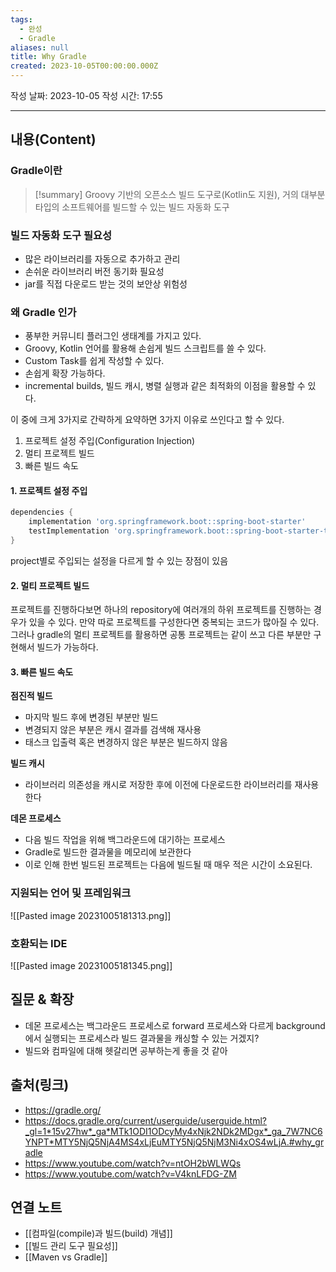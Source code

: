 ```yaml
---
tags:
  - 완성
  - Gradle
aliases: null
title: Why Gradle
created: 2023-10-05T00:00:00.000Z
---
```

작성 날짜: 2023-10-05
작성 시간: 17:55


----
## 내용(Content)
### Gradle이란

>[!summary]
>Groovy 기반의 오픈소스  빌드 도구로(Kotlin도 지원), 거의 대부분 타입의 소프트웨어를 빌드할 수 있는 빌드 자동화 도구


### 빌드 자동화 도구 필요성

- 많은 라이브러리를 자동으로 추가하고 관리
- 손쉬운 라이브러리 버전 동기화 필요성
- jar를 직접 다운로드 받는 것의 보안상 위험성

### 왜 Gradle 인가
- 풍부한 커뮤니티 플러그인 생태계를 가지고 있다.
- Groovy, Kotlin 언어를 활용해 손쉽게 빌드 스크립트를 쓸 수 있다.
- Custom Task를 쉽게 작성할 수 있다.
- 손쉽게 확장 가능하다.
- incremental builds, 빌드 캐시, 병렬 실행과 같은 최적화의 이점을 활용할 수 있다.

이 중에 크게 3가지로 간략하게 요약하면 3가지 이유로 쓰인다고 할 수 있다.

1. 프로젝트 설정 주입(Configuration Injection)
2. 멀티 프로젝트 빌드
3. 빠른 빌드 속도

#### 1. 프로젝트 설정 주입
```groovy
dependencies {
	implementation 'org.springframework.boot::spring-boot-starter'
	testImplementation 'org.springframework.boot::spring-boot-starter-test'
}
```

project별로 주입되는 설정을 다르게 할 수 있는 장점이 있음

#### 2. 멀티 프로젝트 빌드
프로젝트를 진행하다보면 하나의 repository에 여러개의 하위 프로젝트를 진행하는 경우가 있을 수 있다.
만약 따로 프로젝트를 구성한다면 중복되는 코드가 많아질 수 있다. 그러나 gradle의 멀티 프로젝트를 활용하면 공통 프로젝트는 같이 쓰고 다른 부분만 구현해서 빌드가 가능하다.


#### 3. 빠른 빌드 속도
**점진적 빌드**
- 마지막 빌드 후에 변경된 부분만 빌드
- 변경되지 않은 부분은 캐시 결과를 검색해 재사용
- 태스크 입출력 혹은 변경하지 않은 부분은 빌드하지 않음

**빌드 캐시**
- 라이브러리 의존성을 캐시로 저장한 후에 이전에 다운로드한 라이브러리를 재사용한다

**데몬 프로세스**
- 다음 빌드 작업을 위해 백그라운드에 대기하는 프로세스
- Gradle로 빌드한 결과물을 메모리에 보관한다
- 이로 인해 한번 빌드된 프로젝트는 다음에 빌드될 때 매우 적은 시간이 소요된다.


### 지원되는 언어 및 프레임워크
![[Pasted image 20231005181313.png]]


### 호환되는 IDE
![[Pasted image 20231005181345.png]]




## 질문 & 확장

- 데몬 프로세스는 백그라운드 프로세스로 forward 프로세스와 다르게 background에서 실행되는 프로세스라 빌드 결과물을 캐싱할 수 있는 거겠지?
- 빌드와 컴파일에 대해 헷갈리면 공부하는게 좋을 것 같아
## 출처(링크)
- https://gradle.org/
- https://docs.gradle.org/current/userguide/userguide.html?_gl=1*15v27hw*_ga*MTk1ODI1ODcyMy4xNjk2NDk2MDgx*_ga_7W7NC6YNPT*MTY5NjQ5NjA4MS4xLjEuMTY5NjQ5NjM3Ni4xOS4wLjA.#why_gradle
- https://www.youtube.com/watch?v=ntOH2bWLWQs
- https://www.youtube.com/watch?v=V4knLFDG-ZM
## 연결 노트

- [[컴파일(compile)과 빌드(build) 개념]]
- [[빌드 관리 도구 필요성]]
- [[Maven vs Gradle]]




